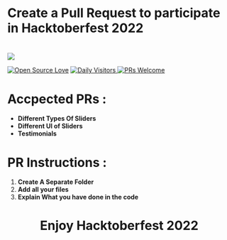 # Create a Pull Request to participate in Hacktoberfest 2022

# <p align="center"> 
  <img src="https://user-images.githubusercontent.com/67837886/194604144-f81642db-691d-4504-97f5-a5e431efb698.png" />

[![Open Source Love](https://badges.frapsoft.com/os/v2/open-source.svg?v=103)](https://github.com/SayanDeveloper) [![Daily Visitors](https://visitor-badge.glitch.me/badge?page_id=SayanDeveloper.slider) ![PRs Welcome](https://img.shields.io/badge/PRs-welcome-brightgreen.svg?style=flat-square)](http://github.com/SayanDeveloper/slider)

# Accpected PRs :

- **Different Types Of Sliders**
- **Different UI of Sliders**
- **Testimonials**      
  

# PR Instructions :
1. **Create A Separate Folder**
2. **Add all your files**
3. **Explain What you have done in the code** 
    
# **<p align="center"> Enjoy Hacktoberfest 2022**

